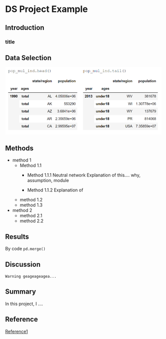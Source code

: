 # DS Project Example

## Introduction

### title

## Data Selection

![Picture 1](graph/lab1.PNG)


## Methods
- method 1
  - Method 1.1
    - Method 1.1.1 Neutral network
Explanation of this.... why,  assumption,  module

    - Method 1.1.2
  Explanation of 
  - method 1.2
  - method 1.3
- method 2
  - method 2.1
  - method 2.2
## Results

By code `pd.merge()`
## Discussion
```
Warning geageageagea...
```

## Summary
In this project, I .... 

## Reference

[Reference1](https://github.com/memoatwit/dsexample)
